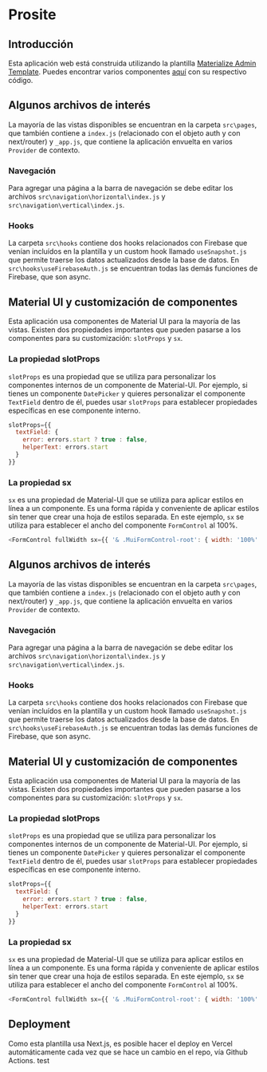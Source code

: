# Prosite

## Introducción

Esta aplicación web está construida utilizando la plantilla [Materialize Admin Template](https://demos.pixinvent.com/materialize-nextjs-admin-template/documentation/guide/). Puedes encontrar varios componentes [aquí](https://demos.pixinvent.com/materialize-nextjs-admin-template/demo-1/dashboards/crm/) con su respectivo código.

## Algunos archivos de interés

La mayoría de las vistas disponibles se encuentran en la carpeta `src\pages`, que también contiene a `index.js` (relacionado con el objeto auth y con next/router) y `_app.js`, que contiene la aplicación envuelta en varios `Provider` de contexto.

### Navegación

Para agregar una página a la barra de navegación se debe editar los archivos `src\navigation\horizontal\index.js` y `src\navigation\vertical\index.js`.

### Hooks

La carpeta `src\hooks` contiene dos hooks relacionados con Firebase que venían incluídos en la plantilla y un custom hook llamado `useSnapshot.js` que permite traerse los datos actualizados desde la base de datos.
En `src\hooks\useFirebaseAuth.js` se encuentran todas las demás funciones de Firebase, que son async.

## Material UI y customización de componentes

Esta aplicación usa componentes de Material UI para la mayoría de las vistas. Existen dos propiedades importantes que pueden pasarse a los componentes para su customización: `slotProps` y `sx`.

### La propiedad slotProps

`slotProps` es una propiedad que se utiliza para personalizar los componentes internos de un componente de Material-UI. Por ejemplo, si tienes un componente `DatePicker` y quieres personalizar el componente `TextField` dentro de él, puedes usar `slotProps` para establecer propiedades específicas en ese componente interno.

```javascript
slotProps={{
  textField: {
    error: errors.start ? true : false,
    helperText: errors.start
  }
}}
```

### La propiedad sx

`sx` es una propiedad de Material-UI que se utiliza para aplicar estilos en línea a un componente. Es una forma rápida y conveniente de aplicar estilos sin tener que crear una hoja de estilos separada. En este ejemplo, `sx` se utiliza para establecer el ancho del componente `FormControl` al 100%.

```javascript
<FormControl fullWidth sx={{ '& .MuiFormControl-root': { width: '100%' } }}>
```

## Algunos archivos de interés

La mayoría de las vistas disponibles se encuentran en la carpeta `src\pages`, que también contiene a `index.js` (relacionado con el objeto auth y con next/router) y `_app.js`, que contiene la aplicación envuelta en varios `Provider` de contexto.

### Navegación

Para agregar una página a la barra de navegación se debe editar los archivos `src\navigation\horizontal\index.js` y `src\navigation\vertical\index.js`.

### Hooks

La carpeta `src\hooks` contiene dos hooks relacionados con Firebase que venían incluídos en la plantilla y un custom hook llamado `useSnapshot.js` que permite traerse los datos actualizados desde la base de datos.
En `src\hooks\useFirebaseAuth.js` se encuentran todas las demás funciones de Firebase, que son async.

## Material UI y customización de componentes

Esta aplicación usa componentes de Material UI para la mayoría de las vistas. Existen dos propiedades importantes que pueden pasarse a los componentes para su customización: `slotProps` y `sx`.

### La propiedad slotProps

`slotProps` es una propiedad que se utiliza para personalizar los componentes internos de un componente de Material-UI. Por ejemplo, si tienes un componente `DatePicker` y quieres personalizar el componente `TextField` dentro de él, puedes usar `slotProps` para establecer propiedades específicas en ese componente interno.

```javascript
slotProps={{
  textField: {
    error: errors.start ? true : false,
    helperText: errors.start
  }
}}
```

### La propiedad sx

`sx` es una propiedad de Material-UI que se utiliza para aplicar estilos en línea a un componente. Es una forma rápida y conveniente de aplicar estilos sin tener que crear una hoja de estilos separada. En este ejemplo, `sx` se utiliza para establecer el ancho del componente `FormControl` al 100%.

```javascript
<FormControl fullWidth sx={{ '& .MuiFormControl-root': { width: '100%' } }}>
```

## Deployment

Como esta plantilla usa Next.js, es posible hacer el deploy en Vercel automáticamente cada vez que se hace un cambio en el repo, vía Github Actions.
test
